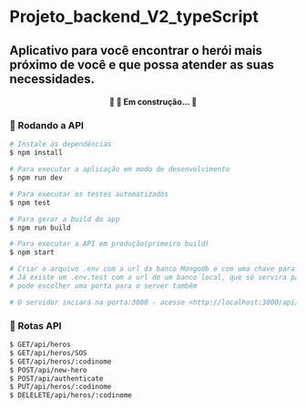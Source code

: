 # Projeto_backend_V2_typeScript
## Aplicativo para você encontrar o herói mais próximo de você e que possa atender as suas necessidades.
<h4 align="center"> 
	🚧   🚀 Em construção...  🚧
</h4>

### 🎲 Rodando a API 


```bash
# Instale as dependências
$ npm install

# Para executar a aplicação em modo de desenvolvimento
$ npm run dev

# Para executar os testes automatizados
$ npm test

# Para gerar a build do app
$ npm run build

# Para executar a API em produção(primeiro build)
$ npm start

# Criar o arquivo .env com a url da banco Mongodb e com uma chave para o Jsonwebtoken
# Já existe um .env.test com a url de um banco local, que só servira para rodar os testes.
# pode escolher uma porta para o server também

# O servidor inciará na porta:3000 - acesse <http://localhost:3000/api/heros>

```

### 🎲 Rotas API 


```bash
$ GET/api/heros
$ GET/api/heros/SOS
$ GET/api/heros/:codinome
$ POST/api/new-hero
$ POST/api/authenticate
$ PUT/api/heros/:codinome
$ DELELETE/api/heros/:codinome
```
